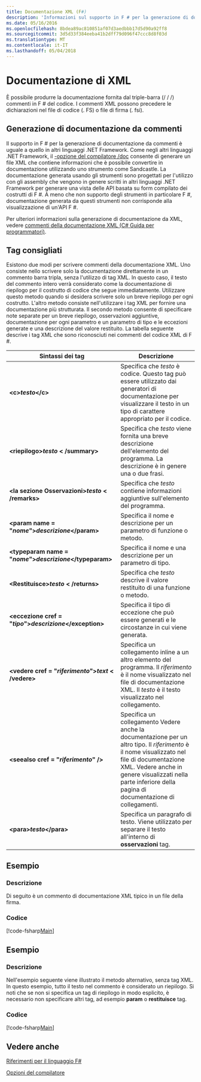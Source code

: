 ```yaml
---
title: Documentazione XML (F#)
description: 'Informazioni sul supporto in F # per la generazione di documentazione da commenti.'
ms.date: 05/16/2016
ms.openlocfilehash: 8bdea89ac810851af07d3aedbbb17d5d90a92ff8
ms.sourcegitcommit: 3d5d33f384eeba41b2dff79d096f47ccc8d8f03d
ms.translationtype: MT
ms.contentlocale: it-IT
ms.lasthandoff: 05/04/2018
---
```

# <a name="xml-documentation"></a>Documentazione di XML

È possibile produrre la documentazione fornita dal triple-barra (/ / /) commenti in F # del codice. I commenti XML possono precedere le dichiarazioni nel file di codice (. FS) o file di firma (. fsi).


## <a name="generating-documentation-from-comments"></a>Generazione di documentazione da commenti
Il supporto in F # per la generazione di documentazione da commenti è uguale a quello in altri linguaggi .NET Framework. Come negli altri linguaggi .NET Framework, il [-opzione del compilatore /doc](https://msdn.microsoft.com/library/434394ae-0d4a-459c-a684-bffede519a04) consente di generare un file XML che contiene informazioni che è possibile convertire in documentazione utilizzando uno strumento come Sandcastle. La documentazione generata usando gli strumenti sono progettati per l'utilizzo con gli assembly che vengono in genere scritti in altri linguaggi .NET Framework per generare una vista delle API basata su form compilato dei costrutti di F #. A meno che non supporto degli strumenti in particolare F #, documentazione generata da questi strumenti non corrisponde alla visualizzazione di un'API F #.

Per ulteriori informazioni sulla generazione di documentazione da XML, vedere [commenti della documentazione XML &#40;C&#35; Guida per programmatori&#41;](https://msdn.microsoft.com/library/b2s063f7).


## <a name="recommended-tags"></a>Tag consigliati
Esistono due modi per scrivere commenti della documentazione XML. Uno consiste nello scrivere solo la documentazione direttamente in un commento barra tripla, senza l'utilizzo di tag XML. In questo caso, il testo del commento intero verrà considerato come la documentazione di riepilogo per il costrutto di codice che segue immediatamente. Utilizzare questo metodo quando si desidera scrivere solo un breve riepilogo per ogni costrutto. L'altro metodo consiste nell'utilizzare i tag XML per fornire una documentazione più strutturata. Il secondo metodo consente di specificare note separate per un breve riepilogo, osservazioni aggiuntive, documentazione per ogni parametro e un parametro di tipo e le eccezioni generate e una descrizione del valore restituito. La tabella seguente descrive i tag XML che sono riconosciuti nei commenti del codice XML di F #.



|Sintassi dei tag|Descrizione|
|----------|-----------|
|**&lt;c&gt;***testo***&lt;/c&gt;**|Specifica che *testo* è codice. Questo tag può essere utilizzato dai generatori di documentazione per visualizzare il testo in un tipo di carattere appropriato per il codice.|
|**&lt;riepilogo&gt;***testo*** &lt; /summary&gt;**|Specifica che *testo* viene fornita una breve descrizione dell'elemento del programma. La descrizione è in genere una o due frasi.|
|**&lt;la sezione Osservazioni&gt;***testo*** &lt; /remarks&gt;**|Specifica che *testo* contiene informazioni aggiuntive sull'elemento del programma.|
|**&lt;param name = "***nome***"&gt;***descrizione***&lt;/param&gt;**|Specifica il nome e descrizione per un parametro di funzione o metodo.|
|**&lt;typeparam name = "***nome***"&gt;***descrizione***&lt;/typeparam&gt;**|Specifica il nome e una descrizione per un parametro di tipo.|
|**&lt;Restituisce&gt;***testo*** &lt; /returns&gt;**|Specifica che *testo* descrive il valore restituito di una funzione o metodo.|
|**&lt;eccezione cref = "***tipo***"&gt;***descrizione***&lt;/exception&gt;**|Specifica il tipo di eccezione che può essere generati e le circostanze in cui viene generata.|
|**&lt;vedere cref = "***riferimento***"&gt;***text*** &lt; /vedere&gt;**|Specifica un collegamento inline a un altro elemento del programma. Il *riferimento* è il nome visualizzato nel file di documentazione XML. Il *testo* è il testo visualizzato nel collegamento.|
|**&lt;seealso cref = "***riferimento***" /&gt;**|Specifica un collegamento Vedere anche la documentazione per un altro tipo. Il *riferimento* è il nome visualizzato nel file di documentazione XML. Vedere anche in genere visualizzati nella parte inferiore della pagina di documentazione di collegamenti.|
|**&lt;para&gt;***testo***&lt;/para&gt;**|Specifica un paragrafo di testo. Viene utilizzato per separare il testo all'interno di **osservazioni** tag.|

## <a name="example"></a>Esempio

### <a name="description"></a>Descrizione
Di seguito è un commento di documentazione XML tipico in un file della firma.


### <a name="code"></a>Codice
[!code-fsharp[Main](../../../samples/snippets/fsharp/lang-ref-2/snippet7101.fs)]
    
## <a name="example"></a>Esempio

### <a name="description"></a>Descrizione
Nell'esempio seguente viene illustrato il metodo alternativo, senza tag XML. In questo esempio, tutto il testo nel commento è considerato un riepilogo. Si noti che se non si specifica un tag di riepilogo in modo esplicito, è necessario non specificare altri tag, ad esempio **param** o **restituisce** tag.


### <a name="code"></a>Codice
[!code-fsharp[Main](../../../samples/snippets/fsharp/lang-ref-2/snippet7102.fs)]
    
## <a name="see-also"></a>Vedere anche
[Riferimenti per il linguaggio F#](index.md)

[Opzioni del compilatore](compiler-options.md)
